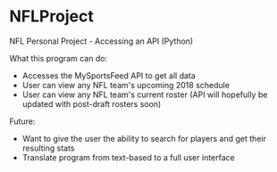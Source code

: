 # NFLProject
NFL Personal Project - Accessing an API (Python) 

What this program can do: 
- Accesses the MySportsFeed API to get all data 
- User can view any NFL team's upcoming 2018 schedule 
- User can view any NFL team's current roster (API will hopefully be updated with post-draft rosters soon) 

Future: 
- Want to give the user the ability to search for players and get their resulting stats 
- Translate program from text-based to a full user interface
